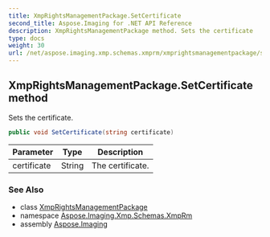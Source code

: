 ```yaml
---
title: XmpRightsManagementPackage.SetCertificate
second_title: Aspose.Imaging for .NET API Reference
description: XmpRightsManagementPackage method. Sets the certificate
type: docs
weight: 30
url: /net/aspose.imaging.xmp.schemas.xmprm/xmprightsmanagementpackage/setcertificate/
---
```

## XmpRightsManagementPackage.SetCertificate method

Sets the certificate.

```csharp
public void SetCertificate(string certificate)
```

| Parameter | Type | Description |
| --- | --- | --- |
| certificate | String | The certificate. |

### See Also

* class [XmpRightsManagementPackage](../)
* namespace [Aspose.Imaging.Xmp.Schemas.XmpRm](../../xmprightsmanagementpackage/)
* assembly [Aspose.Imaging](../../../)


